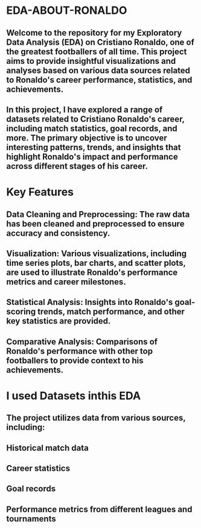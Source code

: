 # EDA-ABOUT-RONALDO
## Welcome to the repository for my Exploratory Data Analysis (EDA) on Cristiano Ronaldo, one of the greatest footballers of all time. This project aims to provide insightful visualizations and analyses based on various data sources related to Ronaldo's career performance, statistics, and achievements.
## In this project, I have explored a range of datasets related to Cristiano Ronaldo's career, including match statistics, goal records, and more. The primary objective is to uncover interesting patterns, trends, and insights that highlight Ronaldo's impact and performance across different stages of his career.
# Key Features
## Data Cleaning and Preprocessing: The raw data has been cleaned and preprocessed to ensure accuracy and consistency.
## Visualization: Various visualizations, including time series plots, bar charts, and scatter plots, are used to illustrate Ronaldo's performance metrics and career milestones.
## Statistical Analysis: Insights into Ronaldo's goal-scoring trends, match performance, and other key statistics are provided.
## Comparative Analysis: Comparisons of Ronaldo's performance with other top footballers to provide context to his achievements.
# I used  Datasets inthis EDA 
## The project utilizes data from various sources, including:
## Historical match data
## Career statistics
## Goal records
## Performance metrics from different leagues and tournaments
